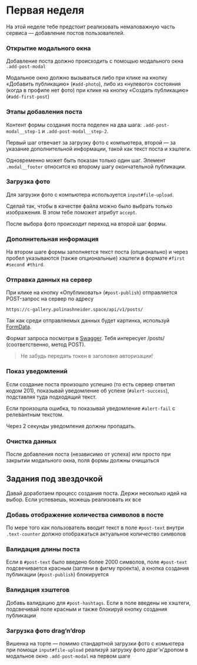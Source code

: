 # Первая неделя

На этой неделе тебе предстоит реализовать немаловажную часть сервиса — добавление постов пользователей.

### Открытие модального окна

Добавление поста должно происходить с помощью модального окна `.add-post-modal`

Модальное окно должно вызываться либо при клике на кнопку «Добавить публикацию» (`#add-photo`), либо из «нулевого» состояния (когда в профиле нет фото) при клике на кнопку «Создать публикацию» (`#add-first-post`)

### Этапы добавления поста

Контент формы создания поста поделен на два шага: `.add-post-modal__step-1` и `.add-post-modal__step-2`.

Первый шаг отвечает за загрузку фото с компьютера, второй — за указание дополнительной информации, такой как текст поста и хэштеги.

Одновременно может быть показан только один шаг. Элемент `.modal__footer` относится ко второму шагу окончательной публикации.

### Загрузка фото

Для загрузки фото с компьютера используется `input#file-upload`.

Сделай так, чтобы в качестве файла можно было выбрать только изображения. В этом тебе поможет атрибут `accept`.

После выбора фото происходит переход на второй шаг формы.

### Дополнительная информация

На втором шаге формы заполняется текст поста (опционально) и через пробел указываются (также опциональные) хэштеги в формате `#first #second #third`.

### Отправка данных на сервер

При клике на кнопку «Опубликовать» (`#post-publish`) отправляется POST-запрос на сервер по адресу

```
https://c-gallery.polinashneider.space/api/v1/posts/

```

Так как среди отправляемых данных будет картинка, используй [FormData](https://developer.mozilla.org/en-US/docs/Web/API/FormData).

Формат запроса посмотри в [Swagger](https://c-gallery.polinashneider.space/swagger/). Тебя интересует /posts/ (соответственно, метод POST).

> Не забудь передать токен в заголовке авторизации!

### Показ уведомлений

Если создание поста произошло успешно (то есть сервер ответил кодом 201), показывай уведомление об успехе (`#alert-success`), подставляя туда подходящий текст.

Если произошла ошибка, то показывай уведомление `#alert-fail` с релевантным текстом.

Через 2 секунды уведомления должны пропадать.

### Очистка данных

После добавления поста (независимо от успеха) или просто при закрытии модального окна, поля формы должны очищаться

## Задания под звездочкой

Давай доработаем процесс создания поста. Держи несколько идей на выбор. Если успеваешь, можешь реализовать их все

### Добавь отображение количества символов в посте

По мере того как пользователь вводит текст в поле `#post-text` внутри `.text-counter` должно отображаться актуальное количество символов

### Валидация длины поста

Если в `#post-text` было введено более 2000 символов, поле `#post-text` подсвечивается красным (загляни в фигму проекта), а кнопка создания публикации (`#post-publish`) блокируется

### Валидация хэштегов

Добавь валидацию для `#post-hashtags`. Если в поле введены не хэштеги, подсвечивай поле красным и также блокируй кнопку создания публикации

### Загрузка фото drag’n’drop

Вишенка на торте — помимо стандартной загрузки фото с комьютера при помощи `input#file-upload` реализуй загрузку фото драг'н'дропом в модальное окно `.add-post-modal` на первом шаге
